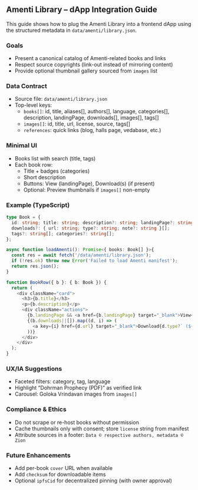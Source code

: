 ## Amenti Library – dApp Integration Guide

This guide shows how to plug the Amenti Library into a frontend dApp using the structured metadata in `data/amenti/library.json`.

### Goals
- Present a canonical catalog of Amenti-related books and links
- Respect source copyrights (link-out instead of mirroring content)
- Provide optional thumbnail gallery sourced from `images` list

### Data Contract
- Source file: `data/amenti/library.json`
- Top-level keys:
  - `books[]`: id, title, aliases[], authors[], language, categories[], description, landingPage, downloads[], images[], tags[]
  - `images[]`: id, title, url, license, source, tags[]
  - `references`: quick links (blog, halls page, vedabase, etc.)

### Minimal UI
- Books list with search (title, tags)
- Each book row:
  - Title + badges (categories)
  - Short description
  - Buttons: View (landingPage), Download(s) (if present)
  - Optional: Preview thumbnails if `images[]` non-empty

### Example (TypeScript)
```ts
type Book = {
  id: string; title: string; description?: string; landingPage?: string;
  downloads?: { url: string; type?: string; note?: string }[];
  tags?: string[]; categories?: string[];
};

async function loadAmenti(): Promise<{ books: Book[] }>{
  const res = await fetch('/data/amenti/library.json');
  if (!res.ok) throw new Error('Failed to load Amenti manifest');
  return res.json();
}

function BookRow({ b }: { b: Book }) {
  return (
    <div className="card">
      <h3>{b.title}</h3>
      <p>{b.description}</p>
      <div className="actions">
        {b.landingPage && <a href={b.landingPage} target="_blank">View</a>}
        {(b.downloads||[]).map((d, i) => (
          <a key={i} href={d.url} target="_blank">Download{d.type?` (${d.type})`:''}</a>
        ))}
      </div>
    </div>
  );
}
```

### UX/IA Suggestions
- Faceted filters: category, tag, language
- Highlight “Dohrman Prophecy (PDF)” as verified link
- Carousel: Goloka Vrindavan images from `images[]`

### Compliance & Ethics
- Do not scrape or re-host books without permission
- Cache thumbnails only with consent; store `license` string from manifest
- Attribute sources in a footer: `Data © respective authors, metadata © Zion`

### Future Enhancements
- Add per-book `cover` URL when available
- Add `checksum` for downloadable items
- Optional `ipfsCid` for decentralized pinning (with owner approval)
